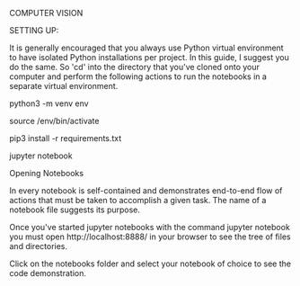 COMPUTER VISION

SETTING UP:


It is generally encouraged that you always use Python virtual environment to have isolated Python installations per project. In this guide, I suggest you do the same. So 'cd' into the directory that you've cloned onto your computer and perform the following actions to run the notebooks in a separate virtual environment.


python3 -m venv env

source /env/bin/activate

pip3 install -r requirements.txt

jupyter notebook

Opening Notebooks

In every notebook is self-contained and demonstrates end-to-end flow of actions that must be taken to accomplish a given task. The name of a notebook file suggests its purpose.


Once you've started jupyter notebooks with the command jupyter notebook you must open http://localhost:8888/ in your browser to see the tree of files and directories.


Click on the notebooks folder and select your notebook of choice to see the code demonstration.
